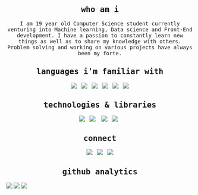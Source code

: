 <h2 align="center"><samp>who am i</samp></h2>
<p align="center">
  <samp>I am 19 year old Computer Science student currently venturing into Machine learning, Data science and Front-End development. I have a passion to constantly learn new things as well as to share my knowledge with others. Problem solving and working on various projects have always been my forte.</samp>
</p>

<h2 align="center"><samp>languages i'm familiar with</samp></h2>
<p align="center">
<img src="https://img.shields.io/badge/-Python-3776AB?logo=python&logoColor=white&style=for-the-badge"/>&nbsp;&nbsp;
<img src="https://img.shields.io/badge/-JavaScript-F7DF1E?logo=javascript&logoColor=black&style=for-the-badge"/>&nbsp;&nbsp;
<img src="https://img.shields.io/badge/-HTML-E34F26?logo=html5&logoColor=black&style=for-the-badge"/>&nbsp;&nbsp;
<img src="https://img.shields.io/badge/-CSS-1572B6?logo=css3&logoColor=black&style=for-the-badge"/>&nbsp;&nbsp;
<img src="https://img.shields.io/badge/-Java-007396?logo=java&logoColor=black&style=for-the-badge"/>&nbsp;&nbsp;
<img src="https://img.shields.io/badge/-C/C++-00599C?logo=C&logoColor=black&style=for-the-badge"/>
</p>

<h2 align="center"><samp>technologies & libraries</samp></h2>
<p align="center">
<img src="https://img.shields.io/badge/-Git-F05032?logo=git&logoColor=black&style=for-the-badge"/>&nbsp;&nbsp;
<img src="https://img.shields.io/badge/-Numpy-512BD4?logo=numpy&logoColor=white&style=for-the-badge"/>&nbsp;&nbsp;&nbsp;
<img src="https://img.shields.io/badge/-Pandas-lightblue?logo=pandas&logoColor=black&style=for-the-badge"/>&nbsp;&nbsp;
<img src="https://img.shields.io/badge/-SKLearn-F7931E?logo=scikit-learn&logoColor=black&style=for-the-badge"/>&nbsp;&nbsp;
</p>

<h2 align="center"><samp>connect</samp></h2>
<p align="center">
<a target="_blank" href="https://harjotsb6.github.io/Portfolio/"><img src="https://img.shields.io/badge/Portfolio-FAB040?style=for-the-badge&logo=pre-commit&logoColor=black"/></a>&nbsp;&nbsp;
<a target="_blank" href="https://www.linkedin.com/in//harjot-singh-1a68481b8/"><img src="https://img.shields.io/badge/LinkedIn-0077B5?style=for-the-badge&logo=linkedin&logoColor=white"/></a>&nbsp;&nbsp;
<!-- <a target="_blank" href="https://www.kaggle.com/harjotsb6"><img src="https://img.shields.io/badge/Kaggle-20BEFF?style=for-the-badge&logo=kaggle&logoColor=white"/></a> &nbsp;&nbsp;-->
<a href=mailto:harjotsb56@gmail.com><img src="https://img.shields.io/badge/Gmail-D14836?style=for-the-badge&logo=gmail&logoColor=white"/></a>

</p>

<h2 align="center"><samp>github analytics</samp></h2>

![](https://github-profile-summary-cards.vercel.app/api/cards/profile-details?username=HarjotSB6&theme=vue)
![](https://github-profile-summary-cards.vercel.app/api/cards/stats?username=harjotsb6&theme=vue)
![](https://github-profile-summary-cards.vercel.app/api/cards/productive-time?username=harjotsb6&theme=vue)
<!-- ![](https://github-profile-summary-cards.vercel.app/api/cards/repos-per-language?username=harjotsb6&theme=vue) -->

<!-- https://github-profile-summary-cards.vercel.app/demo.html -->
